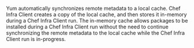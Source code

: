 Yum automatically synchronizes remote metadata to a local cache. Chef
Infra Client creates a copy of the local cache, and then stores it
in-memory during a Chef Infra Client run. The in-memory cache allows
packages to be installed during a Chef Infra Client run without the need
to continue synchronizing the remote metadata to the local cache while
the Chef Infra Client run is in-progress.